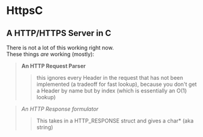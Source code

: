 # HttpsC
## A HTTP/HTTPS Server in C
There is not a lot of this working right now.\
These things *are* working (mostly):
> **An HTTP Request Parser**
>> this ignores every Header in the request that has not been implemented (a tradeoff for fast lookup), because you don't get a Header by name but by index (which is essentially an O(1) lookup)

> *An HTTP Response formulator*
>> This takes in a HTTP_RESPONSE struct and gives a char* (aka string)